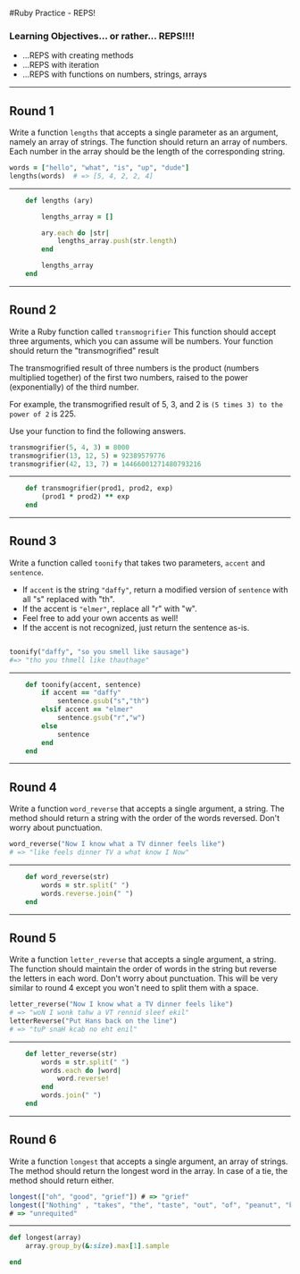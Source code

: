 #Ruby Practice - REPS!

### Learning Objectives... or rather... REPS!!!!
- ...REPS with creating methods
- ...REPS with iteration
- ...REPS with functions on numbers, strings, arrays

---

## Round 1
Write a function `lengths` that accepts a single parameter as an argument, namely an array of strings. The function should return an array of numbers. Each number in the array should be the length of the corresponding string.

```ruby
words = ["hello", "what", "is", "up", "dude"]
lengths(words)  # => [5, 4, 2, 2, 4]
```

---

```ruby
    def lengths (ary)

        lengths_array = []

        ary.each do |str|
            lengths_array.push(str.length)
        end

        lengths_array
    end
```

---

## Round 2

Write a Ruby function called `transmogrifier`
This function should accept three arguments, which you can assume will be numbers.
Your function should return the "transmogrified" result

The transmogrified result of three numbers is the product (numbers multiplied together) of the first two numbers, raised to the power (exponentially) of the third number.

For example, the transmogrified result of 5, 3, and 2 is `(5 times 3) to the power of 2` is 225.

Use your function to find the following answers.


```ruby
transmogrifier(5, 4, 3) = 8000
transmogrifier(13, 12, 5) = 92389579776
transmogrifier(42, 13, 7) = 14466001271480793216
```
---
```ruby
    def transmogrifier(prod1, prod2, exp)
        (prod1 * prod2) ** exp
    end
```
---
## Round 3

Write a function called `toonify` that takes two parameters, `accent` and `sentence`.
- If `accent` is the string `"daffy"`, return a modified version of `sentence` with all "s" replaced with "th".
- If the accent is `"elmer"`, replace all "r" with "w".
- Feel free to add your own accents as well!
- If the accent is not recognized, just return the sentence as-is.


```ruby

toonify("daffy", "so you smell like sausage")
#=> "tho you thmell like thauthage"

```
---

```ruby
    def toonify(accent, sentence)
        if accent == "daffy"
            sentence.gsub("s","th")
        elsif accent == "elmer"
            sentence.gsub("r","w")
        else
            sentence
        end
    end
```

---
## Round 4

Write a function `word_reverse` that accepts a single argument, a string. The method should return a string with the order of the words reversed. Don't worry
about punctuation.

```ruby
word_reverse("Now I know what a TV dinner feels like")
# => "like feels dinner TV a what know I Now"
```
---
```ruby
    def word_reverse(str)
        words = str.split(" ")
        words.reverse.join(" ")
    end
```
---

## Round 5

Write a function `letter_reverse` that accepts a single argument, a string. The function should maintain the order of words in the string but reverse the letters in each word. Don't worry about punctuation. This will be very similar to round 4 except you won't need to split them with a space.

```ruby
letter_reverse("Now I know what a TV dinner feels like")
# => "woN I wonk tahw a VT rennid sleef ekil"
letterReverse("Put Hans back on the line")
# => "tuP snaH kcab no eht enil"
```
---

```ruby
    def letter_reverse(str)
        words = str.split(" ")
        words.each do |word|
            word.reverse!
        end
        words.join(" ")
    end
```

---
## Round 6

Write a function `longest` that accepts a single argument, an array of strings. The method should return the longest word in the array. In case of a tie, the method should return either.

```javascript
longest(["oh", "good", "grief"]) # => "grief"
longest(["Nothing" , "takes", "the", "taste", "out", "of", "peanut", "butter", "quite", "like", "unrequited", "love"])
# => "unrequited"
```
---
```ruby
def longest(array)
    array.group_by(&:size).max[1].sample

end

```